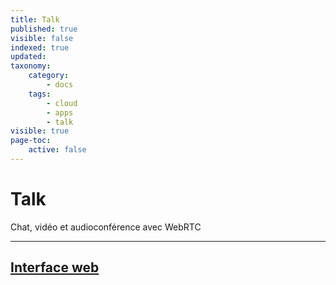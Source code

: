 ```yaml
---
title: Talk
published: true
visible: false
indexed: true
updated:
taxonomy:
    category:
        - docs
    tags:
        - cloud
        - apps
        - talk
visible: true
page-toc:
    active: false
---
```


# Talk

Chat, vidéo et audioconférence avec WebRTC

---

## [Interface web](web)
